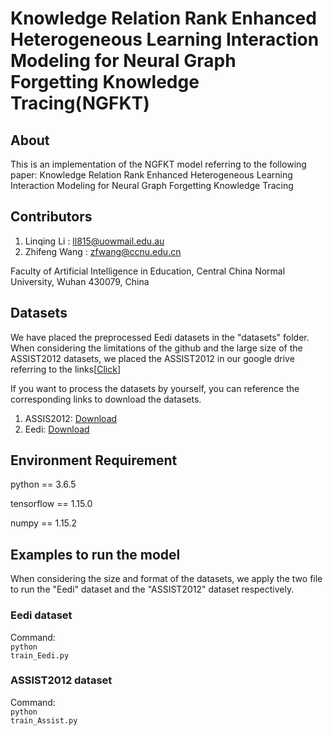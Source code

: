 # Knowledge Relation Rank Enhanced Heterogeneous Learning Interaction Modeling for Neural Graph Forgetting Knowledge Tracing(NGFKT)

## About 
This is an implementation of the NGFKT model referring to the following paper: Knowledge Relation Rank Enhanced Heterogeneous Learning Interaction Modeling for Neural Graph Forgetting Knowledge Tracing

## Contributors
1. Linqing Li : ll815@uowmail.edu.au
2. Zhifeng Wang : zfwang@ccnu.edu.cn</br>


Faculty of Artificial Intelligence in Education, Central China Normal University, Wuhan 430079, China

## Datasets
We have placed the preprocessed Eedi datasets in the "datasets" folder. When considering the limitations of the github and the large size of the ASSIST2012 datasets, we placed the ASSIST2012 in our google drive referring to the links[<a href="https://drive.google.com/drive/folders/1UO2vVQbrADtX3pybxb4MSMIuGpSEt-A3?usp=share_link">Click</a>]

If you want to process the datasets by yourself, you can reference the corresponding links to download the datasets.</br>
1. ASSIS2012: <a href="https://sites.google.com/site/assistmentsdata/datasets/2012-13-school-data-with-affect">Download</a>
2. Eedi: <a href="https://eedi.com/projects/neurips-education-challenge">Download</a>

## Environment Requirement
python == 3.6.5</br>

tensorflow == 1.15.0</br>

numpy == 1.15.2</br>

## Examples to run the model
When considering the size and format of the datasets, we apply the two file to run the "Eedi" dataset and the "ASSIST2012" dataset respectively.
### Eedi dataset
 Command:</br>
<code data-enlighter-language="raw" class="EnlighterJSRAW">python train_Eedi.py</code>
### ASSIST2012 dataset
 Command:</br>
<code data-enlighter-language="raw" class="EnlighterJSRAW">python train_Assist.py</code>
